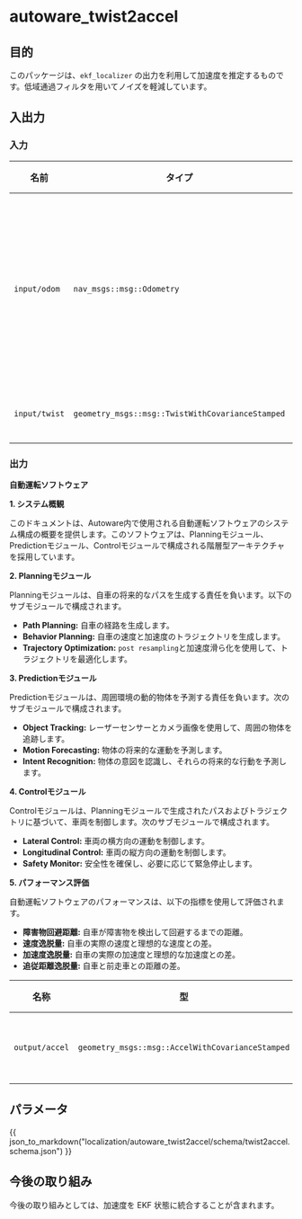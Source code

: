 # autoware_twist2accel

## 目的

このパッケージは、`ekf_localizer` の出力を利用して加速度を推定するものです。低域通過フィルタを用いてノイズを軽減しています。

## 入出力

### 入力

| 名前          | タイプ                                           | 説明                         |
| ------------- | ------------------------------------------------ | ---------------------------- |
| `input/odom`  | `nav_msgs::msg::Odometry`                        | ローカリゼーションオドメトリ |
| `input/twist` | `geometry_msgs::msg::TwistWithCovarianceStamped` | ツイスト                     |

### 出力

**自動運転ソフトウェア**

**1. システム概観**

このドキュメントは、Autoware内で使用される自動運転ソフトウェアのシステム構成の概要を提供します。このソフトウェアは、Planningモジュール、Predictionモジュール、Controlモジュールで構成される階層型アーキテクチャを採用しています。

**2. Planningモジュール**

Planningモジュールは、自車の将来的なパスを生成する責任を負います。以下のサブモジュールで構成されます。

- **Path Planning:** 自車の経路を生成します。
- **Behavior Planning:** 自車の速度と加速度のトラジェクトリを生成します。
- **Trajectory Optimization:** `post resampling`と加速度滑ら化を使用して、トラジェクトリを最適化します。

**3. Predictionモジュール**

Predictionモジュールは、周囲環境の動的物体を予測する責任を負います。次のサブモジュールで構成されます。

- **Object Tracking:** レーザーセンサーとカメラ画像を使用して、周囲の物体を追跡します。
- **Motion Forecasting:** 物体の将来的な運動を予測します。
- **Intent Recognition:** 物体の意図を認識し、それらの将来的な行動を予測します。

**4. Controlモジュール**

Controlモジュールは、Planningモジュールで生成されたパスおよびトラジェクトリに基づいて、車両を制御します。次のサブモジュールで構成されます。

- **Lateral Control:** 車両の横方向の運動を制御します。
- **Longitudinal Control:** 車両の縦方向の運動を制御します。
- **Safety Monitor:** 安全性を確保し、必要に応じて緊急停止します。

**5. パフォーマンス評価**

自動運転ソフトウェアのパフォーマンスは、以下の指標を使用して評価されます。

- **障害物回避距離:** 自車が障害物を検出して回避するまでの距離。
- **速度逸脱量:** 自車の実際の速度と理想的な速度との差。
- **加速度逸脱量:** 自車の実際の加速度と理想的な加速度との差。
- **追従距離逸脱量:** 自車と前走車との距離の差。

| 名称           | 型                                               | 説明       |
| -------------- | ------------------------------------------------ | ---------- |
| `output/accel` | `geometry_msgs::msg::AccelWithCovarianceStamped` | 推定加速度 |

## パラメータ

{{ json_to_markdown("localization/autoware_twist2accel/schema/twist2accel.schema.json") }}

## 今後の取り組み

今後の取り組みとしては、加速度を EKF 状態に統合することが含まれます。
